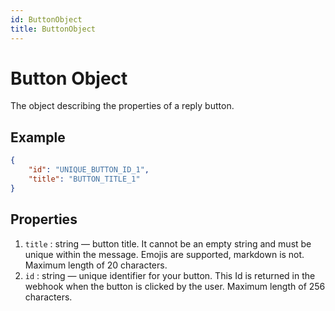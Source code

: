 ```yaml
---
id: ButtonObject
title: ButtonObject
---
```


# Button Object
The object describing the properties of a reply button.

## Example
```json
{
    "id": "UNIQUE_BUTTON_ID_1",
    "title": "BUTTON_TITLE_1"
}
```

## Properties
1. `title` : string — button title. It cannot be an empty string and must be unique within the message. Emojis are supported, markdown is not. Maximum length of 20 characters.
2. `id` : string — unique identifier for your button. This Id is returned in the webhook when the button is clicked by the user. Maximum length of 256 characters.
